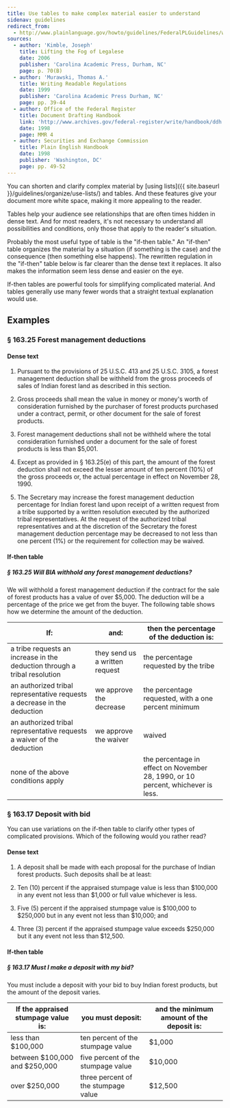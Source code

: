 ```yaml
---
title: Use tables to make complex material easier to understand
sidenav: guidelines
redirect_from:
  - http://www.plainlanguage.gov/howto/guidelines/FederalPLGuidelines/writeTables.cfm
sources:
  - author: 'Kimble, Joseph'
    title: Lifting the Fog of Legalese
    date: 2006
    publisher: 'Carolina Academic Press, Durham, NC'
    page: p. 70(B)
  - author: 'Murawski, Thomas A.'
    title: Writing Readable Regulations
    date: 1999
    publisher: 'Carolina Academic Press Durham, NC'
    page: pp. 39-44
  - author: Office of the Federal Register
    title: Document Drafting Handbook
    link: 'http://www.archives.gov/federal-register/write/handbook/ddh.pdf'
    date: 1998
    page: MMR 4
  - author: Securities and Exchange Commission
    title: Plain English Handbook
    date: 1998
    publisher: 'Washington, DC'
    page: pp. 49-52
---
```


You can shorten and clarify complex material by [using lists]({{ site.baseurl }}/guidelines/organize/use-lists/) and tables. And these features give your document more white space, making it more appealing to the reader.

Tables help your audience see relationships that are often times hidden in dense text. And for most readers, it's not necessary to understand all possibilities and conditions, only those that apply to the reader's situation.

Probably the most useful type of table is the "if-then table." An "if-then" table organizes the material by a situation (if something is the case) and the consequence (then something else happens). The rewritten regulation in the "if-then" table below is far clearer than the dense text it replaces. It also makes the information seem less dense and easier on the eye.

If-then tables are powerful tools for simplifying complicated material. And tables generally use many fewer words that a straight textual explanation would use.

## Examples

### § 163.25 Forest management deductions

#### Dense text

1. Pursuant to the provisions of 25 U.S.C. 413 and 25 U.S.C. 3105, a forest management deduction shall be withheld from the gross proceeds of sales of Indian forest land as described in this section.

2. Gross proceeds shall mean the value in money or money's worth of consideration furnished by the purchaser of forest products purchased under a contract, permit, or other document for the sale of forest products.

3. Forest management deductions shall not be withheld where the total consideration furnished under a document for the sale of forest products is less than $5,001.

4. Except as provided in § 163.25(e) of this part, the amount of the forest deduction shall not exceed the lesser amount of ten percent (10%) of the gross proceeds or, the actual percentage in effect on November 28, 1990.

5. The Secretary may increase the forest management deduction percentage for Indian forest land upon receipt of a written request from a tribe supported by a written resolution executed by the authorized tribal representatives. At the request of the authorized tribal representatives and at the discretion of the Secretary the forest management deduction percentage may be decreased to not less than one percent (1%) or the requirement for collection may be waived.

#### If-then table

##### § 163.25 Will BIA withhold any forest management deductions?

We will withhold a forest management deduction if the contract for the sale of forest products has a value of over $5,000. The deduction will be a percentage of the price we get from the buyer. The following table shows how we determine the amount of the deduction.

If: | and: | then the percentage of the deduction is:
--- | --- | ---
a tribe requests an increase in the deduction through a tribal resolution | they send us a written request | the percentage requested by the tribe
an authorized tribal representative requests a decrease in the deduction | we approve the decrease | the percentage requested, with a one percent minimum
an authorized tribal representative requests a waiver of the deduction | we approve the waiver | waived
none of the above conditions apply | | the percentage in effect on November 28, 1990, or 10 percent, whichever is less.

### § 163.17 Deposit with bid

You can use variations on the if-then table to clarify other types of complicated provisions. Which of the following would you rather read?

#### Dense text

1. A deposit shall be made with each proposal for the purchase of Indian forest products. Such deposits shall be at least:

  1. Ten (10) percent if the appraised stumpage value is less than $100,000 in any event not less than $1,000 or full value whichever is less.
  2. Five (5) percent if the appraised stumpage value is $100,000 to $250,000 but in any event not less than $10,000; and

2. Three (3) percent if the appraised stumpage value exceeds $250,000 but it any event not less than $12,500.

#### If-then table

##### § 163.17 Must I make a deposit with my bid?

You must include a deposit with your bid to buy Indian forest products, but the amount of the deposit varies.

If the appraised stumpage value is: | you must deposit: | and the minimum amount of the deposit is:
--- | --- | ---
less than $100,000 | ten percent of the stumpage value | $1,000
between $100,000 and $250,000 | five percent of the stumpage value | $10,000
over $250,000 | three percent of the stumpage value | $12,500
